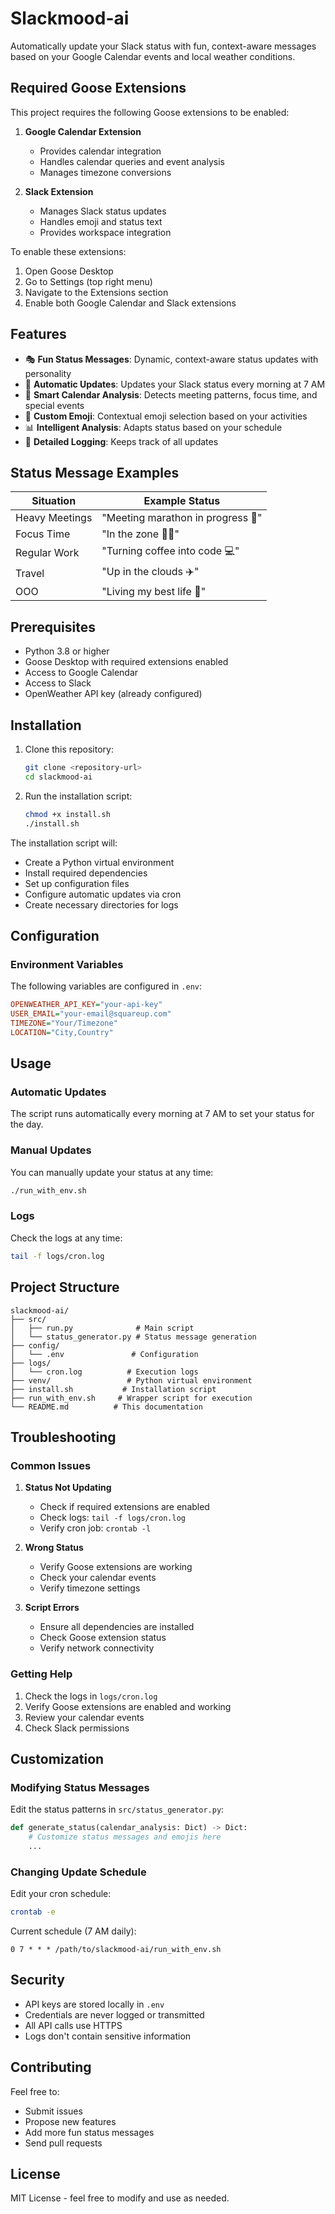 # Slackmood-ai

Automatically update your Slack status with fun, context-aware messages based on your Google Calendar events and local weather conditions.

## Required Goose Extensions

This project requires the following Goose extensions to be enabled:

1. **Google Calendar Extension**
   - Provides calendar integration
   - Handles calendar queries and event analysis
   - Manages timezone conversions

2. **Slack Extension**
   - Manages Slack status updates
   - Handles emoji and status text
   - Provides workspace integration

To enable these extensions:
1. Open Goose Desktop
2. Go to Settings (top right menu)
3. Navigate to the Extensions section
4. Enable both Google Calendar and Slack extensions

## Features

- 🎭 **Fun Status Messages**: Dynamic, context-aware status updates with personality
- 🔄 **Automatic Updates**: Updates your Slack status every morning at 7 AM
- 📅 **Smart Calendar Analysis**: Detects meeting patterns, focus time, and special events
- 🎯 **Custom Emoji**: Contextual emoji selection based on your activities
- 📊 **Intelligent Analysis**: Adapts status based on your schedule
- 🔔 **Detailed Logging**: Keeps track of all updates

## Status Message Examples

| Situation | Example Status |
|-----------|---------------|
| Heavy Meetings | "Meeting marathon in progress 🎪" |
| Focus Time | "In the zone 🧘‍♀️" |
| Regular Work | "Turning coffee into code 💻" |
| Travel | "Up in the clouds ✈️" |
| OOO | "Living my best life 🌺" |

## Prerequisites

- Python 3.8 or higher
- Goose Desktop with required extensions enabled
- Access to Google Calendar
- Access to Slack
- OpenWeather API key (already configured)

## Installation

1. Clone this repository:
   ```bash
   git clone <repository-url>
   cd slackmood-ai
   ```

2. Run the installation script:
   ```bash
   chmod +x install.sh
   ./install.sh
   ```

The installation script will:
- Create a Python virtual environment
- Install required dependencies
- Set up configuration files
- Configure automatic updates via cron
- Create necessary directories for logs

## Configuration

### Environment Variables
The following variables are configured in `.env`:

```ini
OPENWEATHER_API_KEY="your-api-key"
USER_EMAIL="your-email@squareup.com"
TIMEZONE="Your/Timezone"
LOCATION="City,Country"
```

## Usage

### Automatic Updates
The script runs automatically every morning at 7 AM to set your status for the day.

### Manual Updates
You can manually update your status at any time:

```bash
./run_with_env.sh
```

### Logs
Check the logs at any time:
```bash
tail -f logs/cron.log
```

## Project Structure

```
slackmood-ai/
├── src/
│   ├── run.py              # Main script
│   └── status_generator.py # Status message generation
├── config/
│   └── .env               # Configuration
├── logs/
│   └── cron.log          # Execution logs
├── venv/                 # Python virtual environment
├── install.sh           # Installation script
├── run_with_env.sh     # Wrapper script for execution
└── README.md          # This documentation
```

## Troubleshooting

### Common Issues

1. **Status Not Updating**
   - Check if required extensions are enabled
   - Check logs: `tail -f logs/cron.log`
   - Verify cron job: `crontab -l`

2. **Wrong Status**
   - Verify Goose extensions are working
   - Check your calendar events
   - Verify timezone settings

3. **Script Errors**
   - Ensure all dependencies are installed
   - Check Goose extension status
   - Verify network connectivity

### Getting Help

1. Check the logs in `logs/cron.log`
2. Verify Goose extensions are enabled and working
3. Review your calendar events
4. Check Slack permissions

## Customization

### Modifying Status Messages

Edit the status patterns in `src/status_generator.py`:

```python
def generate_status(calendar_analysis: Dict) -> Dict:
    # Customize status messages and emojis here
    ...
```

### Changing Update Schedule

Edit your cron schedule:
```bash
crontab -e
```

Current schedule (7 AM daily):
```
0 7 * * * /path/to/slackmood-ai/run_with_env.sh
```

## Security

- API keys are stored locally in `.env`
- Credentials are never logged or transmitted
- All API calls use HTTPS
- Logs don't contain sensitive information

## Contributing

Feel free to:
- Submit issues
- Propose new features
- Add more fun status messages
- Send pull requests

## License

MIT License - feel free to modify and use as needed.

